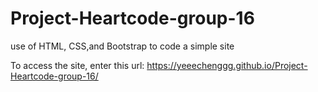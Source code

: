 # Project-Heartcode-group-16
use of HTML, CSS,and Bootstrap to code a simple site

To access the site, enter this url:
https://yeeechenggg.github.io/Project-Heartcode-group-16/
